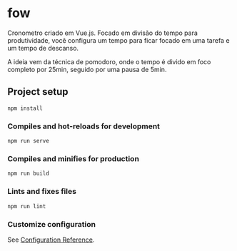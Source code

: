# fow

Cronometro criado em Vue.js. Focado em divisão do tempo para produtividade, você configura um tempo para ficar focado em uma tarefa e um tempo de descanso.

A ideia vem da técnica de pomodoro, onde o tempo é divido em foco completo por 25min, seguido por uma pausa de 5min.

## Project setup
```
npm install
```

### Compiles and hot-reloads for development
```
npm run serve
```

### Compiles and minifies for production
```
npm run build
```

### Lints and fixes files
```
npm run lint
```

### Customize configuration
See [Configuration Reference](https://cli.vuejs.org/config/).
